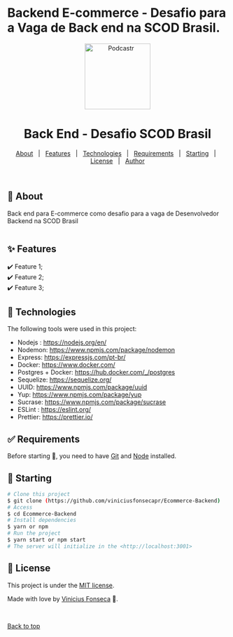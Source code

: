 # Backend E-commerce - Desafio para a Vaga de Back end na SCOD Brasil. 

<p align="center">
   <img src="https://giphy.com/embed/iIqmM5tTjmpOB9mpbn" alt="Podcastr" width="150"/>
</p>

<h1 align="center">Back End - Desafio SCOD Brasil </h1>




<p align="center">
  <a href="#dart-about">About</a> &#xa0; | &#xa0; 
  <a href="#sparkles-features">Features</a> &#xa0; | &#xa0;
  <a href="#rocket-technologies">Technologies</a> &#xa0; | &#xa0;
  <a href="#white_check_mark-requirements">Requirements</a> &#xa0; | &#xa0;
  <a href="#checkered_flag-starting">Starting</a> &#xa0; | &#xa0;
  <a href="#memo-license">License</a> &#xa0; | &#xa0;
  <a href="https://github.com/Rafael-Yokoyama" target="_blank">Author</a>
</p>

<br>

## :dart: About ##

Back end para E-commerce como desafio para a vaga de Desenvolvedor Backend na SCOD Brasil

 <img src="">

## :sparkles: Features ##

:heavy_check_mark: Feature 1;\
:heavy_check_mark: Feature 2;\
:heavy_check_mark: Feature 3;

## :rocket: Technologies ##

The following tools were used in this project:

- Nodejs : https://nodejs.org/en/
- Nodemon: https://www.npmjs.com/package/nodemon
- Express: https://expressjs.com/pt-br/
- Docker: https://www.docker.com/
- Postgres + Docker: https://hub.docker.com/_/postgres
- Sequelize: https://sequelize.org/
- UUID: https://www.npmjs.com/package/uuid
- Yup: https://www.npmjs.com/package/yup
- Sucrase: https://www.npmjs.com/package/sucrase
- ESLint : https://eslint.org/
- Prettier: https://prettier.io/


## :white_check_mark: Requirements ##

Before starting :checkered_flag:, you need to have [Git](https://git-scm.com) and [Node](https://nodejs.org/en/) installed.

## :checkered_flag: Starting ##

```bash
# Clone this project
$ git clone (https://github.com/viniciusfonsecapr/Ecommerce-Backend)
# Access
$ cd Ecommerce-Backend
# Install dependencies
$ yarn or npm
# Run the project
$ yarn start or npm start 
# The server will initialize in the <http://localhost:3001>
```


## :memo: License ##


This project is under the [MIT license](./LICENSE).

Made with love by [Vinicius Fonseca]([https://github.com/Rafael-Yokoyama](https://github.com/viniciusfonsecapr)) 🚀.


&#xa0;

<a href="#top">Back to top</a>
